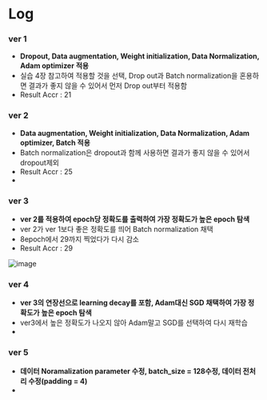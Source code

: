 
# Log

### ver 1 
+ **Dropout, Data augmentation, Weight initialization, Data Normalization, Adam optimizer 적용**
+ 실습 4장 참고하여 적용할 것을 선택, Drop out과 Batch normalization을 혼용하면 결과가 좋지 않을 수 있어서 먼저 Drop out부터 적용함
+ Result Accr : 21

### ver 2
+ **Data augmentation, Weight initialization, Data Normalization, Adam optimizer, Batch 적용**
+ Batch normalization은 dropout과 함께 사용하면 결과가 좋지 않을 수 있어서 dropout제외 
+ Result Accr : 25
+ 
### ver 3
+ **ver 2를 적용하여 epoch당 정확도를 출력하여 가장 정확도가 높은 epoch 탐색**
+ ver 2가 ver 1보다 좋은 정확도를 띄어 Batch normalization 채택 
+ 8epoch에서 29까지 찍었다가 다시 감소 
+ Result Accr : 29

![image](https://user-images.githubusercontent.com/55094745/117323616-04acea80-aeca-11eb-8759-7f62e959f371.png)


### ver 4 
+ **ver 3의 연장선으로 learning decay를 포함, Adam대신 SGD 채택하여 가장 정확도가 높은 epoch 탐색**
+ ver3에서 높은 정확도가 나오지 않아 Adam말고 SGD를 선택하여 다시 재학습
+ 

### ver 5
+ **데이터 Noramalization parameter 수정, batch_size = 128수정, 데이터 전처리 수정(padding = 4)**
+ 
